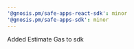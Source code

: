 ```yaml
---
'@gnosis.pm/safe-apps-react-sdk': minor
'@gnosis.pm/safe-apps-sdk': minor
---
```


Added Estimate Gas to sdk
